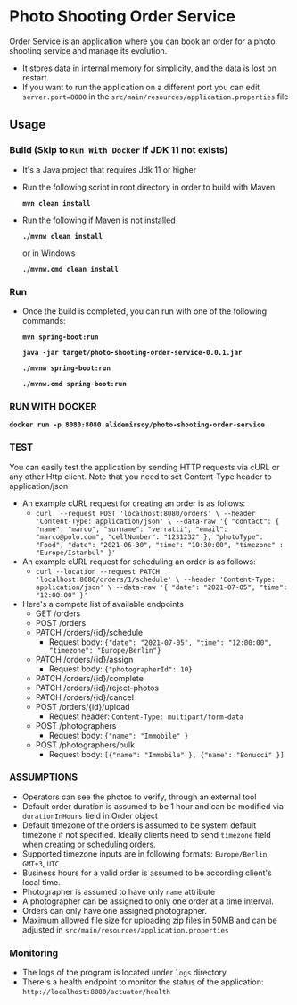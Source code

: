 # Photo Shooting Order Service
Order Service is an application where you can book an order for a photo shooting service 
and manage its evolution.
- It stores data in internal memory for simplicity, and the data is lost on restart.
- If you want to run the application on a different port you can edit `server.port=8080` in the `src/main/resources/application.properties` file

## Usage

### Build (Skip to `Run With Docker` if JDK 11 not exists)
- It's a Java project that requires Jdk 11 or higher

- Run the following script in root directory in order to build with Maven:

  **`mvn clean install`**
- Run the following if Maven is not installed

  **`./mvnw clean install`**

  or in Windows

  **`./mvnw.cmd clean install`**

### Run
- Once the build is completed, you can run with one of the following commands:

  **`mvn spring-boot:run`**

  **`java -jar target/photo-shooting-order-service-0.0.1.jar`**

  **`./mvnw spring-boot:run`**

  **`./mvnw.cmd spring-boot:run`**


### RUN WITH DOCKER
**`docker run -p 8080:8080 alidemirsoy/photo-shooting-order-service`**

### TEST
You can easily test the application by sending HTTP requests via cURL or any other Http client.
Note that you need to set Content-Type header to application/json
- An example cURL request for creating an order is as follows:
  - `curl  --request POST 'localhost:8080/orders' \
    --header 'Content-Type: application/json' \
    --data-raw '{
      "contact": {
        "name": "marco",
        "surname": "verratti",
        "email": "marco@polo.com",
        "cellNumber": "1231232"
      },
      "photoType": "Food",
      "date": "2021-06-30",
      "time": "10:30:00",
      "timezone" : "Europe/Istanbul"
      }'`
- An example cURL request for scheduling an order is as follows:
  - `curl --location --request PATCH 'localhost:8080/orders/1/schedule' \
    --header 'Content-Type: application/json' \
    --data-raw '{
      "date": "2021-07-05",
      "time": "12:00:00"
    }'`
- Here's a compete list of available endpoints
  - GET /orders
  - POST /orders
  - PATCH /orders/{id}/schedule 
    - Request body: `{"date": "2021-07-05", "time": "12:00:00", "timezone": "Europe/Berlin"}`
  - PATCH /orders/{id}/assign
    - Request body: `{"photographerId": 10}`
  - PATCH /orders/{id}/complete
  - PATCH /orders/{id}/reject-photos
  - PATCH /orders/{id}/cancel
  - POST /orders/{id}/upload
    - Request header: `Content-Type: multipart/form-data`
  - POST /photographers
    - Request body: `{"name": "Immobile" }`
  - POST /photographers/bulk
    - Request body: `[{"name": "Immobile" }, {"name": "Bonucci" }]`

### ASSUMPTIONS
- Operators can see the photos to verify, through an external tool
- Default order duration is assumed to be 1 hour and can be modified via `durationInHours` field in Order object
- Default timezone of the orders is assumed to be system default timezone if not specified. 
  Ideally clients need to send `timezone` field when creating or scheduling orders.
- Supported timezone inputs are in following formats: `Europe/Berlin`, `GMT+3`, `UTC`
- Business hours for a valid order is assumed to be according client's local time.
- Photographer is assumed to have only `name` attribute
- A photographer can be assigned to only one order at a time interval.
- Orders can only have one assigned photographer.
- Maximum allowed file size for uploading zip files in 50MB and can be adjusted in `src/main/resources/application.properties`

### Monitoring
- The logs of the program is located under `logs` directory
- There's a health endpoint to monitor the status of the application: `http://localhost:8080/actuator/health`
